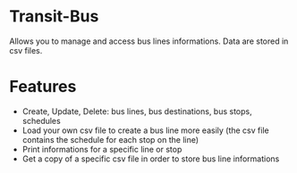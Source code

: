 # Transit-Bus
Allows you to manage and access bus lines informations. Data are stored in csv files.

# Features
- Create, Update, Delete: bus lines, bus destinations, bus stops, schedules
- Load your own csv file to create a bus line more easily (the csv file contains the schedule for each stop on the line)
- Print informations for a specific line or stop
- Get a copy of a specific csv file in order to store bus line informations
